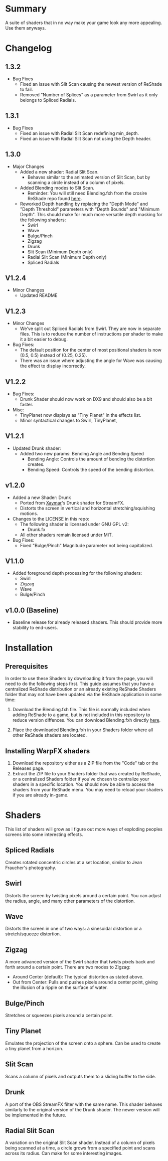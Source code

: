 # Summary

A suite of shaders that in no way make your game look any more appealing. Use them anyways.

# Changelog
## 1.3.2
- Bug Fixes
  - Fixed an issue with Slit Scan causing the newest version of ReShade to fail.
  - Removed "Number of Splices" as a parameter from Swirl as it only belongs to Spliced Radials.
## 1.3.1
- Bug Fixes
  - Fixed an issue with Radial Slit Scan redefining min_depth.
  - Fixed an issue with Radial Slit Scan not using the Depth header.
## 1.3.0
- Major Changes
  - Added a new shader: Radial Slit Scan.
    - Behaves similar to the animated version of Slit Scan, but by scanning a circle instead of a column of pixels.
  - Added Blending modes to Slit Scan.
    - Reminder: You will still need Blending.fxh from the crosire ReShade repo found [here](https://github.com/crosire/reshade-shaders/blob/slim/Shaders/Blending.fxh).
  - Reworked Depth handling by replacing the "Depth Mode" and "Depth Threshold" parameters with "Depth Bounds" and "Minimum Depth". This should make for much more versatile depth masking for the following shaders:
    - Swirl
    - Wave
    - Bulge/Pinch
    - Zigzag
    - Drunk
    - Slit Scan (Minimum Depth only)
    - Radial Slit Scan (Minimum Depth only)
    - Spliced Radials
## V1.2.4
- Minor Changes
  - Updated README
## V1.2.3
- Minor Changes
  - We've split out Spliced Radials from Swirl. They are now in separate files. This is to reduce the number of instructions per shader to make it a bit easier to debug.
- Bug Fixes:
  - The default position for the center of most positional shaders is now (0.5, 0.5) instead of (0.25, 0.25).
  - There was an issue where adjusting the angle for Wave was causing the effect to display incorrectly.
## V1.2.2
- Bug Fixes:
  - Drunk Shader should now work on DX9 and should also be a bit faster.
- Misc:
  - TinyPlanet now displays as "Tiny Planet" in the effects list.
  - Minor syntactical changes to Swirl, TinyPlanet, 
## V1.2.1
- Updated Drunk shader:
  - Added two new params: Bending Angle and Bending Speed
    - Bending Angle: Controls the amount of bending the distortion creates.
    - Bending Speed: Controls the speed of the bending distortion.
## v1.2.0 
- Added a new Shader: Drunk
  - Ported from [Xaymar](https://github.com/Xaymar)'s Drunk shader for StreamFX.
  - Distorts the screen in vertical and horizontal stretching/squishing motions.
- Changes to the LICENSE in this repo:
  - The following shader is licensed under GNU GPL v2:
    - Drunk.fx
  - All other shaders remain licensed under MIT.
- Bug Fixes:
  - Fixed "Bulge/Pinch" Magnitude parameter not being capitalized.


## V1.1.0
- Added foreground depth processing for the following shaders:
  - Swirl
  - Zigzag
  - Wave
  - Bulge/Pinch

## v1.0.0 (Baseline)

- Baseline release for already released shaders. This should provide more stability to end-users.

# Installation
## Prerequisites
In order to use these Shaders by downloading it from the page, you will need to do the following steps first. This guide assumes that you have a centralized ReShade distribution or an already existing ReShade Shaders folder that may not have been updated via the ReShade application in some time:
1. Download the Blending.fxh file. This file is normally included when adding ReShade to a game, but is not included in this repository to reduce version diffences. You can download Blending.fxh directly [here](https://github.com/crosire/reshade-shaders/blob/slim/Shaders/Blending.fxh).

2. Place the downloaded Blending.fxh in your Shaders folder where all other ReShade shaders are located.

## Installing WarpFX shaders
1. Download the repository either as a ZIP file from the "Code" tab or the Releases page.
2. Extract the ZIP file to your Shaders folder that was created by ReShade, or a centralized Shaders folder if you've chosen to centralize your shaders in a specific location. You should now be able to access the shaders from your ReShade menu. You may need to reload your shaders if you are already in-game.

# Shaders

This list of shaders will grow as I figure out more ways of exploding peoples screens into some interesting effects.

## Spliced Radials
Creates rotated concentric circles at a set location, similar to Jean Fraucher's photography.

## Swirl
Distorts the screen by twisting pixels around a certain point. You can adjust the radius, angle, and many other parameters of the distortion.


## Wave

Distorts the screen in one of two ways: a sinesoidal distortion or a stretch/squeeze distortion.

## Zigzag

A more advanced version of the Swirl shader that twists pixels back and forth around a certain point. There are two modes to Zigzag:

- Around Center (default): The typical distortion as stated above.
- Out from Center: Pulls and pushes pixels around a center point, giving the illusion of a ripple on the surface of water.

## Bulge/Pinch

Stretches or squeezes pixels around a certain point.

## Tiny Planet

Emulates the projection of the screen onto a sphere. Can be used to create a tiny planet from a horizon.

## Slit Scan

Scans a column of pixels and outputs them to a sliding buffer to the side.


## Drunk

A port of the OBS StreamFX filter with the same name. This shader behaves similarly to the
original version of the Drunk shader. The newer version will be implemented in the future.

## Radial Slit Scan

A variation on the original Slit Scan shader. Instead of a column of pixels being scanned at a time, a 
circle grows from a specified point and scans across its radius. Can make for some interesting images.
